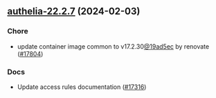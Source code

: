 

## [authelia-22.2.7](https://github.com/truecharts/charts/compare/authelia-22.2.6...authelia-22.2.7) (2024-02-03)

### Chore



- update container image common to v17.2.30[@19ad5ec](https://github.com/19ad5ec) by renovate ([#17804](https://github.com/truecharts/charts/issues/17804))

### Docs



- Update access rules documentation ([#17316](https://github.com/truecharts/charts/issues/17316))